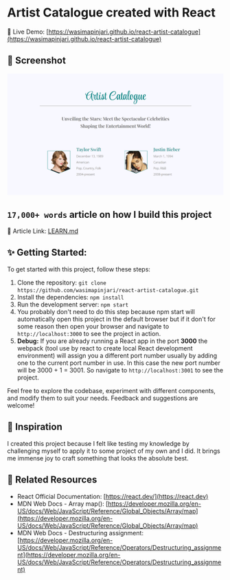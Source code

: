 # Artist Catalogue created with React

🔗 Live Demo: [https://wasimapinjari.github.io/react-artist-catalogue](https://wasimapinjari.github.io/react-artist-catalogue)

## 📸 Screenshot

![Preview screenshot](public/images/main.png)

## `17,000+ words` article on how I build this project
🔗 Article Link: [LEARN.md](LEARN.md)

## ✨ Getting Started:

To get started with this project, follow these steps:

1. Clone the repository: `git clone https://github.com/wasimapinjari/react-artist-catalogue.git`
2. Install the dependencies: `npm install`
3. Run the development server: `npm start`
4. You probably don't need to do this step because npm start will automatically open this project in the default browser but if it don't for some reason then open your browser and navigate to `http://localhost:3000` to see the project in action.
5. **Debug:** If you are already running a React app in the port **3000** the webpack (tool use by react to create local React development environment) will assign you a different port number usually by adding one to the current port number in use. In this case the new port number will be 3000 + 1 = 3001. So navigate to `http://localhost:3001` to see the project.

Feel free to explore the codebase, experiment with different components, and modify them to suit your needs. Feedback and suggestions are welcome!

## 🎉 Inspiration

I created this project because I felt like testing my knowledge by challenging myself to apply it to some project of my own and I did. It brings me immense joy to craft something that looks the absolute best.

## 🔗 **Related Resources**
- React Official Documentation: [https://react.dev/](https://react.dev)
- MDN Web Docs - Array map(): [https://developer.mozilla.org/en-US/docs/Web/JavaScript/Reference/Global_Objects/Array/map](https://developer.mozilla.org/en-US/docs/Web/JavaScript/Reference/Global_Objects/Array/map)
- MDN Web Docs - Destructuring assignment: [https://developer.mozilla.org/en-US/docs/Web/JavaScript/Reference/Operators/Destructuring_assignment](https://developer.mozilla.org/en-US/docs/Web/JavaScript/Reference/Operators/Destructuring_assignment)